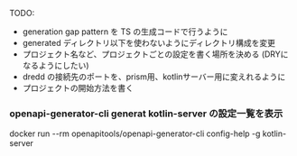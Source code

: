 
TODO:
* generation gap pattern を TS の生成コードで行うように
* generated ディレクトリ以下を使わないようにディレクトリ構成を変更
* プロジェクト名など、プロジェクトごとの設定を書く場所を決める (DRYになるようにしたい)
* dredd の接続先のポートを、prism用、kotlinサーバー用に変えれるように
* プロジェクトの開始方法を書く


### openapi-generator-cli generat kotlin-server の設定一覧を表示
docker run --rm openapitools/openapi-generator-cli config-help -g kotlin-server

